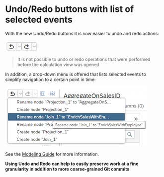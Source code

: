 # Undo/Redo buttons with list of selected events

With the new Undo/Redo buttons it is now easier to undo and redo actions:

![Undo and Redo Buttons](./screenshots/undoRedo.png)

>It is not possible to undo or redo operations that were performed before the calculation view was opened


In addition, a drop-down menu is offered that lists selected events to simplify navigation to a certain point in time:

![List of events](./screenshots/listOfEvents.png)

See the [Modeling Guide](https://help.sap.com/docs/HANA_CLOUD_DATABASE/d625b46ef0b445abb2c2fd9ba008c265/74d4fa8d18724f3e9ffb09b82c7553b5.html) for more information.

**Using Undo and Redo can help to easily preserve work at a fine granularity in addition to more coarse-grained Git commits**